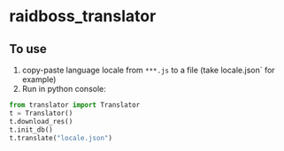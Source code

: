# raidboss_translator

## To use

1. copy-paste language locale from `***.js` to a file (take locale.json` for example)
2. Run in python console:

```python
from translator import Translator
t = Translator()
t.download_res()
t.init_db()
t.translate("locale.json")
```

